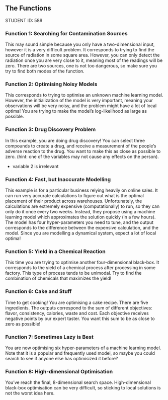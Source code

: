 ## The Functions

STUDENT ID: 589

### Function 1: Searching for Contamination Sources

This may sound simple because you only have a two-dimensional input, however it is a very difficult problem. It corresponds to trying to find the source of radiation in some square area. However, you can only detect the radiation once you are very close to it, meaning most of the readings will be zero. There are two sources, one is not too dangerous, so make sure you try to find both modes of the function.

### Function 2: Optimising Noisy Models

This corresponds to trying to optimise an unknown machine learning model. However, the initialization of the model is very important, meaning your observations will be very noisy, and the problem might have a lot of local optima! You are trying to make the model’s log-likelihood as large as possible.

### Function 3: Drug Discovery Problem

In this example, you are doing drug discovery! You can select three compounds to create a drug, and receive a measurement of the people’s adverse reaction to the drug. You want to make this as close as possible to zero. (hint: one of the variables may not cause any effects on the person).

- variable 2 is irrelevant

### Function 4: Fast, but Inaccurate Modelling

This example is for a particular business relying heavily on online sales. It can run very accurate calculations to figure out what is the optimal placement of their product across warehouses. Unfortunately, the calculations are extremely expensive (computationally) to run, so they can only do it once every two weeks. Instead, they propose using a machine learning model which approximates the solution quickly (in a few hours). The model has four hyper-parameters you need to tune, and the output corresponds to the difference between the expensive calculation, and the model. Since you are modelling a dynamical system, expect a lot of local optima!

### Function 5: Yield in a Chemical Reaction

This time you are trying to optimise another four-dimensional black-box. It corresponds to the yield of a chemical process after processing in some factory. This type of process tends to be unimodal. Try to find the combination of chemicals that maximizes the yield!

### Function 6: Cake and Stuff

Time to get cooking! You are optimising a cake recipe. There are five ingredients. The outputs correspond to the sum of different objectives: flavor, consistency, calories, waste and cost. Each objective receives negative points by our expert taster. You want this sum to be as close to zero as possible!

### Function 7: Sometimes Lazy is Best

You are now optimising six hyper-parameters of a machine learning model. Note that it is a popular and frequently used model, so maybe you could search to see if anyone else has optimisized it before?

### Function 8: High-dimensional Optimisation

You’ve reach the final, 8-dimensional search space. High-dimensional black-box optimisation can be very difficult, so sticking to local solutions is not the worst idea here.
